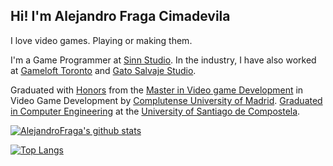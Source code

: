 ## Hi! I'm Alejandro Fraga Cimadevila

I love video games. Playing or making them.

I'm a Game Programmer at [Sinn Studio]([https://www.gameloft.com/gameloft-studios/toronto](https://www.sinnstudio.com/)). In the industry, I have also worked at [Gameloft Toronto](https://www.gameloft.com/) and [Gato Salvaje Studio](http://gatosalvajestudio.com/home).

Graduated with [Honors](http://alejandrofraga.me/resources/docs/Certificate_Video_Game_Development_Alejandro_Fraga_Cimadevila.pdf) from the [Master in Video game Development](http://www.videojuegos-ucm.es/) in Video Game Development by [Complutense University of Madrid](https://www.ucm.es/english). [Graduated in Computer Engineering](https://www.usc.gal/en/studies/degrees/engineering-and-architecture/computer-engineering-degree) at the [University of Santiago de Compostela](https://www.usc.gal/en).

[![AlejandroFraga's github stats](https://github-readme-stats.alejandrofraga.vercel.app/api?username=AlejandroFraga&include_all_commits=true&count_private=true&show_icons=true&theme=dark&icon_color=58a6ff&bg_color=0d1117)](https://github.com/anuraghazra/github-readme-stats)

[![Top Langs](https://github-readme-stats.alejandrofraga.vercel.app/api/top-langs/?username=AlejandroFraga&show_icons=true&theme=dark&bg_color=0d1117&layout=compact&langs_count=10&hide=ShaderLab,C,HLSL)](https://github.com/anuraghazra/github-readme-stats)
